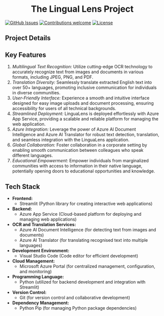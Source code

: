 
<h1 align="center">The Lingual Lens Project</h1>

[![GitHub Issues](https://img.shields.io/badge/issues-0_open-orange)](https://github.com/meaviral17/LingualLens-Project/issues)
[![Contributions welcome](https://img.shields.io/badge/contributions-welcome-green.svg)](https://github.com/meaviral17/LingualLens-Project)
[![License](https://img.shields.io/badge/license-MIT-blue.svg)](https://opensource.org/licenses/MIT)

## Project Details

## Key Features

1. *Multilingual Text Recognition:* Utilize cutting-edge OCR technology to accurately recognize text from images and documents in various formats, including JPEG, PNG, and PDF.
2. *Translation Diversity:* Seamlessly translate extracted English text into over 50+ languages, promoting inclusive communication for individuals in diverse communities.
3. *User-Friendly Interface:* Experience a smooth and intuitive interface designed for easy image uploads and document processing, ensuring accessibility for users of all technical backgrounds.
4. *Streamlined Deployment:* LinguaLens is deployed effortlessly with Azure App Service, providing a scalable and reliable platform for managing the web application.
5. *Azure Integration:* Leverage the power of Azure AI Document Intelligence and Azure AI Translator for robust text detection, translation, and seamless integration with the LinguaLens application.
6. *Global Collaboration:* Foster collaboration in a corporate setting by enabling smooth communication between colleagues who speak different languages.
7. *Educational Empowerment:* Empower individuals from marginalized communities with access to information in their native language, potentially opening doors to educational opportunities and knowledge.

## Tech Stack

- **Frontend:**
  - Streamlit (Python library for creating interactive web applications)
- **Backend:**
  - Azure App Service (Cloud-based platform for deploying and managing web applications)
- **OCR and Translation Services:**
  - Azure AI Document Intelligence (for detecting text from images and documents)
  - Azure AI Translator (for translating recognised text into multiple languages)
- **Development Environment:**
  - Visual Studio Code (Code editor for efficient development)
- **Cloud Management:**
  - Microsoft Azure Portal (for centralized management, configuration, and monitoring)
- **Programming Language:**
  - Python (utilized for backend development and integration with Streamlit)
- **Version Control:**
  - Git (for version control and collaborative development)
- **Dependency Management:**
  - Python Pip (for managing Python package dependencies)
